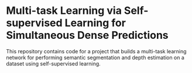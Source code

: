 # Multi-task Learning via Self-supervised Learning for Simultaneous Dense Predictions
This repository contains code for a project that builds a multi-task learning network for performing semantic segmentation and depth estimation on a dataset using self-supervised learning. 
